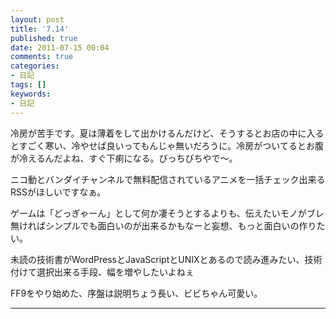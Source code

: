 ```yaml
---
layout: post
title: '7.14'
published: true
date: 2011-07-15 00:04
comments: true
categories:
- 日記
tags: []
keywords:
- 日記
---
```

冷房が苦手です。夏は薄着をして出かけるんだけど、そうするとお店の中に入るとすごく寒い、冷やせば良いってもんじゃ無いだろうに。冷房がついてるとお腹が冷えるんだよね、すぐ下痢になる。びっちびちやで〜。

ニコ動とバンダイチャンネルで無料配信されているアニメを一括チェック出来るRSSがほしいですなぁ。

ゲームは「どっぎゃーん」として何か凄そうとするよりも、伝えたいモノがブレ無ければシンプルでも面白いのが出来るかもなーと妄想、もっと面白いの作りたい。

未読の技術書がWordPressとJavaScriptとUNIXとあるので読み進みたい、技術付けて選択出来る手段、幅を増やしたいよねぇ

FF9をやり始めた、序盤は説明ちょう長い、ビビちゃん可愛い。

---

